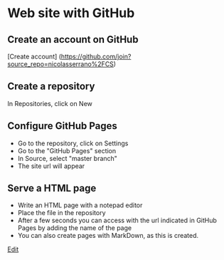 # Web site with GitHub

## Create an account on GitHub
[Create account] (https://github.com/join?source_repo=nicolasserrano%2FCS)

## Create a repository
In Repositories, click on New

## Configure GitHub Pages
- Go to the repository, click on Settings
- Go to the "GitHub Pages" section
- In Source, select "master branch"
- The site url will appear

## Serve a HTML page
- Write an HTML page with a notepad editor
- Place the file in the repository
- After a few seconds you can access with the url indicated in GitHub Pages by adding the name of the page
- You can also create pages with MarkDown, as this is created.

[Edit](https://github.com/nicolasserrano/CS/edit/master/WebGitHub.md)
<style>
div.container ul, div.container ol {
    padding-left: 1.4em;
}
</style>
